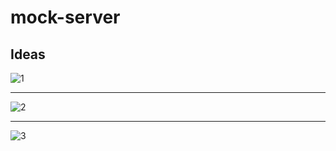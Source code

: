 # mock-server


## Ideas

![1](https://gitlab.pro/react/boilerplate/uploads/aee77fb10bd1d4c76e4d93d50f9add8c/1.png)

----

![2](https://gitlab.pro/react/boilerplate/uploads/2becda255ec3017cbccaf36be8ac1b28/2.png)

-----

![3](https://gitlab.pro/react/boilerplate/uploads/7d446088ae0bb9dd5bb7cf42fd213cda/3.png)
